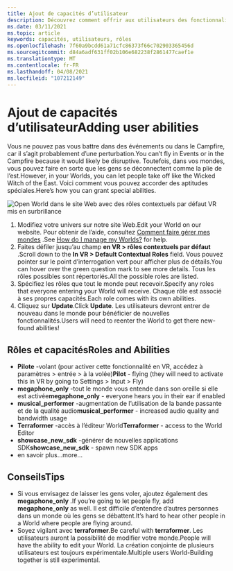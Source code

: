 ```yaml
---
title: Ajout de capacités d’utilisateur
description: Découvrez comment offrir aux utilisateurs des fonctionnalités spéciales dans vos événements AltspaceVR.
ms.date: 03/11/2021
ms.topic: article
keywords: capacités, utilisateurs, rôles
ms.openlocfilehash: 7f60a9bcdd61a71cfc86373f66c702903365456d
ms.sourcegitcommit: d84a6adf631ff02b106e682238f2861477caef1e
ms.translationtype: MT
ms.contentlocale: fr-FR
ms.lasthandoff: 04/08/2021
ms.locfileid: "107212149"
---
```

# <a name="adding-user-abilities"></a><span data-ttu-id="834bb-104">Ajout de capacités d’utilisateur</span><span class="sxs-lookup"><span data-stu-id="834bb-104">Adding user abilities</span></span>

<span data-ttu-id="834bb-105">Vous ne pouvez pas vous battre dans des événements ou dans le Campfire, car il s’agit probablement d’une perturbation.</span><span class="sxs-lookup"><span data-stu-id="834bb-105">You can’t fly in Events or in the Campfire because it would likely be disruptive.</span></span> <span data-ttu-id="834bb-106">Toutefois, dans vos mondes, vous pouvez faire en sorte que les gens se déconnectent comme la plie de l’est.</span><span class="sxs-lookup"><span data-stu-id="834bb-106">However, in your Worlds, you can let people take off like the Wicked Witch of the East.</span></span> <span data-ttu-id="834bb-107">Voici comment vous pouvez accorder des aptitudes spéciales.</span><span class="sxs-lookup"><span data-stu-id="834bb-107">Here’s how you can grant special abilities.</span></span>

![Open World dans le site Web avec des rôles contextuels par défaut VR mis en surbrillance](images/contextual_roles.png)

1. <span data-ttu-id="834bb-109">Modifiez votre univers sur notre site Web.</span><span class="sxs-lookup"><span data-stu-id="834bb-109">Edit your World on our website.</span></span> <span data-ttu-id="834bb-110">Pour obtenir de l’aide, consultez [Comment faire gérer mes mondes](managing-worlds.md) .</span><span class="sxs-lookup"><span data-stu-id="834bb-110">See [How do I manage my Worlds?](managing-worlds.md) for help.</span></span>
2. <span data-ttu-id="834bb-111">Faites défiler jusqu’au champ **en VR > rôles contextuels par défaut** .</span><span class="sxs-lookup"><span data-stu-id="834bb-111">Scroll down to the **In VR > Default Contextual Roles** field.</span></span> <span data-ttu-id="834bb-112">Vous pouvez pointer sur le point d’interrogation vert pour afficher plus de détails.</span><span class="sxs-lookup"><span data-stu-id="834bb-112">You can hover over the green question mark to see more details.</span></span> <span data-ttu-id="834bb-113">Tous les rôles possibles sont répertoriés.</span><span class="sxs-lookup"><span data-stu-id="834bb-113">All the possible roles are listed.</span></span>
3. <span data-ttu-id="834bb-114">Spécifiez les rôles que tout le monde peut recevoir.</span><span class="sxs-lookup"><span data-stu-id="834bb-114">Specify any roles that everyone entering your World will receive.</span></span> <span data-ttu-id="834bb-115">Chaque rôle est associé à ses propres capacités.</span><span class="sxs-lookup"><span data-stu-id="834bb-115">Each role comes with its own abilities.</span></span>
4. <span data-ttu-id="834bb-116">Cliquez sur **Update**.</span><span class="sxs-lookup"><span data-stu-id="834bb-116">Click **Update**.</span></span> <span data-ttu-id="834bb-117">Les utilisateurs devront entrer de nouveau dans le monde pour bénéficier de nouvelles fonctionnalités.</span><span class="sxs-lookup"><span data-stu-id="834bb-117">Users will need to reenter the World to get there new-found abilities!</span></span>

## <a name="roles-and-abilities"></a><span data-ttu-id="834bb-118">Rôles et capacités</span><span class="sxs-lookup"><span data-stu-id="834bb-118">Roles and Abilities</span></span>

* <span data-ttu-id="834bb-119">**Pilote** -volant (pour activer cette fonctionnalité en VR, accédez à paramètres > entrée > à la volée)</span><span class="sxs-lookup"><span data-stu-id="834bb-119">**Pilot** - flying (they will need to activate this in VR by going to Settings > Input > Fly)</span></span>
* <span data-ttu-id="834bb-120">**megaphone_only** -tout le monde vous entende dans son oreille si elle est activée</span><span class="sxs-lookup"><span data-stu-id="834bb-120">**megaphone_only** - everyone hears you in their ear if enabled</span></span>
* <span data-ttu-id="834bb-121">**musical_performer** -augmentation de l’utilisation de la bande passante et de la qualité audio</span><span class="sxs-lookup"><span data-stu-id="834bb-121">**musical_performer** - increased audio quality and bandwidth usage</span></span>
* <span data-ttu-id="834bb-122">**Terraformer** -accès à l’éditeur World</span><span class="sxs-lookup"><span data-stu-id="834bb-122">**Terraformer** - access to the World Editor</span></span>
* <span data-ttu-id="834bb-123">**showcase_new_sdk** -générer de nouvelles applications SDK</span><span class="sxs-lookup"><span data-stu-id="834bb-123">**showcase_new_sdk** - spawn new SDK apps</span></span>
* <span data-ttu-id="834bb-124">en savoir plus...</span><span class="sxs-lookup"><span data-stu-id="834bb-124">more…</span></span>

## <a name="tips"></a><span data-ttu-id="834bb-125">Conseils</span><span class="sxs-lookup"><span data-stu-id="834bb-125">Tips</span></span>

* <span data-ttu-id="834bb-126">Si vous envisagez de laisser les gens voler, ajoutez également des **megaphone_only** .</span><span class="sxs-lookup"><span data-stu-id="834bb-126">If you’re going to let people fly, add **megaphone_only** as well.</span></span> <span data-ttu-id="834bb-127">Il est difficile d’entendre d’autres personnes dans un monde où les gens se débattent.</span><span class="sxs-lookup"><span data-stu-id="834bb-127">It’s hard to hear other people in a World where people are flying around.</span></span>
* <span data-ttu-id="834bb-128">Soyez vigilant avec **terraformer**.</span><span class="sxs-lookup"><span data-stu-id="834bb-128">Be careful with **terraformer**.</span></span> <span data-ttu-id="834bb-129">Les utilisateurs auront la possibilité de modifier votre monde.</span><span class="sxs-lookup"><span data-stu-id="834bb-129">People will have the ability to edit your World.</span></span> <span data-ttu-id="834bb-130">La création conjointe de plusieurs utilisateurs est toujours expérimentale.</span><span class="sxs-lookup"><span data-stu-id="834bb-130">Multiple users World-Building together is still experimental.</span></span>